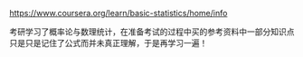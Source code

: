 https://www.coursera.org/learn/basic-statistics/home/info

考研学习了概率论与数理统计，在准备考试的过程中买的参考资料中一部分知识点只是只是记住了公式而并未真正理解，于是再学习一遍！
